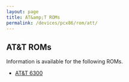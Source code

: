 ```yaml
---
layout: page
title: AT&amp;T ROMs
permalink: /devices/pcx86/rom/att/
---
```


AT&amp;T ROMs
-------------

Information is available for the following ROMs.

- [AT&amp;T 6300](6300/)
